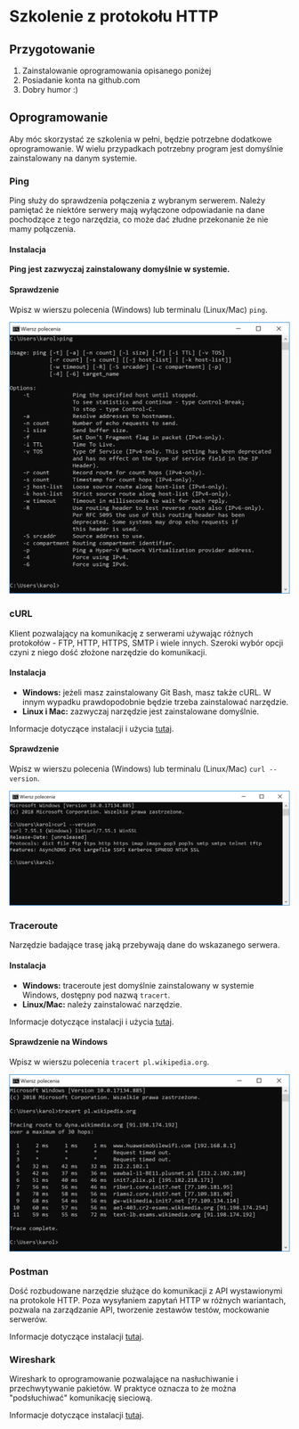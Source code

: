 # Szkolenie z protokołu HTTP

## Przygotowanie

1. Zainstalowanie oprogramowania opisanego poniżej
2. Posiadanie konta na github.com
3. Dobry humor :)

## Oprogramowanie

Aby móc skorzystać ze szkolenia w pełni, będzie potrzebne dodatkowe oprogramowanie.
W wielu przypadkach potrzebny program jest domyślnie zainstalowany na danym systemie.

### Ping

Ping służy do sprawdzenia połączenia z wybranym serwerem.
Należy pamiętać że niektóre serwery mają wyłączone odpowiadanie na dane pochodzące z tego narzędzia, co może dać złudne przekonanie że nie mamy połączenia.

#### Instalacja

**Ping jest zazwyczaj zainstalowany domyślnie w systemie.**

#### Sprawdzenie

Wpisz w wierszu polecenia (Windows) lub terminalu (Linux/Mac) `ping`.

![ping](./image/ping.png)

### cURL

Klient pozwalający na komunikację z serwerami używając różnych protokołów - FTP, HTTP, HTTPS, SMTP i wiele innych.
Szeroki wybór opcji czyni z niego dość złożone narzędzie do komunikacji.

#### Instalacja

* **Windows:** jeżeli masz zainstalowany Git Bash, masz także cURL. W innym wypadku prawdopodobnie będzie trzeba zainstalować narzędzie.
* **Linux i Mac:** zazwyczaj narzędzie jest zainstalowane domyślnie.

Informacje dotyczące instalacji i użycia [tutaj](software/curl.md).

#### Sprawdzenie

Wpisz w wierszu polecenia (Windows) lub terminalu (Linux/Mac) `curl --version`.

![cURL](./image/curl.png)

### Traceroute

Narzędzie badające trasę jaką przebywają dane do wskazanego serwera.

#### Instalacja

* **Windows:** traceroute jest domyślnie zainstalowany w systemie Windows, dostępny pod nazwą `tracert`.
* **Linux/Mac:** należy zainstalować narzędzie.

Informacje dotyczące instalacji i użycia [tutaj](software/traceroute.md).

#### Sprawdzenie na Windows

Wpisz w wierszu polecenia `tracert pl.wikipedia.org`.

![traceroute](./image/traceroute.png)

### Postman

Dość rozbudowane narzędzie służące do komunikacji z API wystawionymi na protokole HTTP.
Poza wysyłaniem zapytań HTTP w różnych wariantach, pozwala na zarządzanie API, tworzenie zestawów testów, mockowanie serwerów.

Informacje dotyczące instalacji [tutaj](software/postman.md).

### Wireshark

Wireshark to oprogramowanie pozwalające na nasłuchiwanie i przechwytywanie pakietów.
W praktyce oznacza to że można "podsłuchiwać" komunikację sieciową. 

Informacje dotyczące instalacji [tutaj](software/wireshark.md).